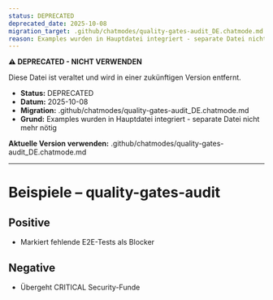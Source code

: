 ```yaml
---
status: DEPRECATED
deprecated_date: 2025-10-08
migration_target: .github/chatmodes/quality-gates-audit_DE.chatmode.md
reason: Examples wurden in Hauptdatei integriert - separate Datei nicht mehr nötig
---
```


**⚠️ DEPRECATED - NICHT VERWENDEN**

Diese Datei ist veraltet und wird in einer zukünftigen Version entfernt.

- **Status:** DEPRECATED
- **Datum:** 2025-10-08
- **Migration:** .github/chatmodes/quality-gates-audit_DE.chatmode.md
- **Grund:** Examples wurden in Hauptdatei integriert - separate Datei nicht mehr nötig

**Aktuelle Version verwenden:** .github/chatmodes/quality-gates-audit_DE.chatmode.md

---

# Beispiele – quality-gates-audit

## Positive
- Markiert fehlende E2E-Tests als Blocker

## Negative
- Übergeht CRITICAL Security-Funde
